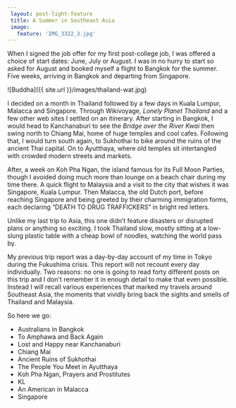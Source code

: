 ```yaml
---
 layout: post-light-feature
 title: A Summer in Southeast Asia
 image:
   feature: 'IMG_3322_3.jpg'
---
```

When I signed the job offer for my first post-college job, I was offered a choice of start dates: June, July or August.  I was in no hurry to start so asked for August and booked myself a flight to Bangkok for the summer.  Five weeks, arriving in Bangkok and departing from Singapore.

![Buddha]({{ site.url }}/images/thailand-wat.jpg)

I decided on a month in Thailand followed by a few days in Kuala Lumpur, Malacca and Singapore.  Through Wikivoyage, *Lonely Planet Thailand* and a few other web sites I settled on an itinerary.  After starting in Bangkok, I would head to Kanchanaburi to see the *Bridge over the River Kwai* then swing north to Chiang Mai, home of huge temples and cool cafes.  Following that, I would turn south again, to Sukhothai to bike around the ruins of the ancient Thai capital.  On to Ayutthaya, where old temples sit intertangled with crowded modern streets and markets.

After, a week on Koh Pha Ngan, the island famous for its Full Moon Parties, though I avoided doing much more than lounge on a beach chair during my time there.  A quick flight to Malaysia and a visit to the city that wishes it was Singapore, Kuala Lumpur.  Then Malacca, the old Dutch port, before reaching Singapore and being greeted by their charming immigration forms, each declaring “DEATH TO DRUG TRAFFICKERS” in bright red letters.

Unlike my last trip to Asia, this one didn’t feature disasters or disrupted plans or anything so exciting.  I took Thailand slow, mostly sitting at a low-slung plastic table with a cheap bowl of noodles, watching the world pass by.

My previous trip report was a day-by-day account of my time in Tokyo during the Fukushima crisis.  This report will not recount every day individually.  Two reasons: no one is going to read forty different posts on this trip and I don't remember it in enough detail to make that even possible.  Instead I will recall various experiences that marked my travels around Southeast Asia, the moments that vividly bring back the sights and smells of Thailand and Malaysia.

So here we go:

* Australians in Bangkok
* To Amphawa and Back Again
* Lost and Happy near Kanchanaburi
* Chiang Mai
* Ancient Ruins of Sukhothai
* The People You Meet in Ayutthaya
* Koh Pha Ngan, Prayers and Prostitutes
* KL
* An American in Malacca
* Singapore


